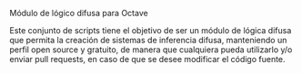 Módulo de lógico difusa para Octave

Este conjunto de scripts tiene el objetivo de ser un módulo de lógica difusa que permita la creación de sistemas de inferencia difusa, manteniendo un perfil open source y gratuito, de manera que cualquiera pueda utilizarlo y/o enviar pull requests, en caso de que se desee modificar el código fuente.
